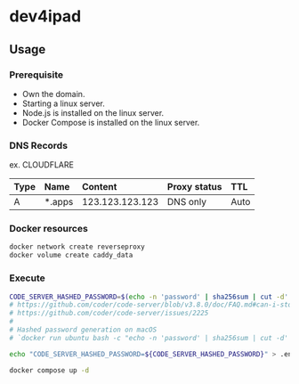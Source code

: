 # dev4ipad

## Usage

### Prerequisite

- Own the domain.
- Starting a linux server.
- Node.js is installed on the linux server.
- Docker Compose is installed on the linux server.

### DNS Records

ex. CLOUDFLARE

|Type|Name|Content|Proxy status|TTL|
|:--|:--|:--|:--|:--|
|A|*.apps|123.123.123.123|DNS only|Auto|

### Docker resources

```bash
docker network create reverseproxy
docker volume create caddy_data
```

### Execute

```bash
CODE_SERVER_HASHED_PASSWORD=$(echo -n 'password' | sha256sum | cut -d' ' -f1)
# https://github.com/coder/code-server/blob/v3.8.0/doc/FAQ.md#can-i-store-my-password-hashed
# https://github.com/coder/code-server/issues/2225
#
# Hashed password generation on macOS
# `docker run ubuntu bash -c "echo -n 'password' | sha256sum | cut -d' ' -f1"`

echo "CODE_SERVER_HASHED_PASSWORD=${CODE_SERVER_HASHED_PASSWORD}" > .env

docker compose up -d
```
